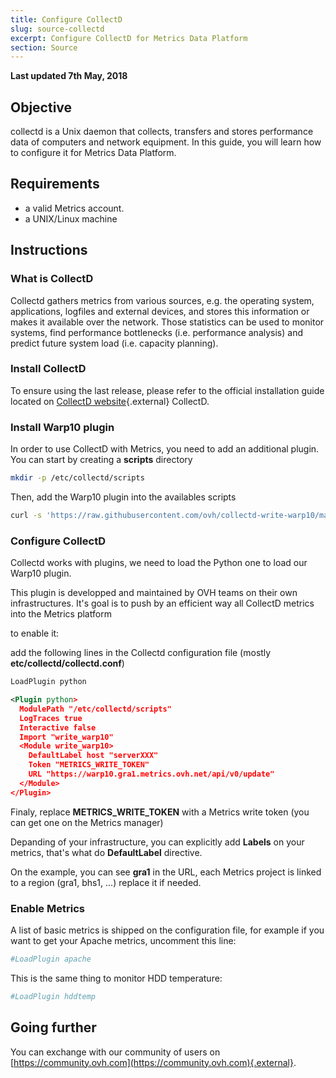 ```yaml
---
title: Configure CollectD
slug: source-collectd
excerpt: Configure CollectD for Metrics Data Platform
section: Source
---
```

**Last updated 7th May, 2018**

## Objective

collectd is a Unix daemon that collects, transfers and stores performance data of computers and network equipment. In this guide, you will learn how to configure it for Metrics Data Platform.

## Requirements

- a valid Metrics account.
- a UNIX/Linux machine

## Instructions

### What is CollectD

Collectd gathers metrics from various sources, e.g. the operating system, applications, logfiles and external devices, and stores this information or makes it available over the network.
Those statistics can be used to monitor systems, find performance bottlenecks (i.e. performance analysis) and predict future system load (i.e. capacity planning).

### Install CollectD

To ensure using the last release, please refer to the official installation guide located on [CollectD website](https://collectd.org/download.shtml){.external} CollectD.

### Install Warp10 plugin

In order to use CollectD with Metrics, you need to add an additional plugin. You can start by creating a __scripts__ directory

```sh
mkdir -p /etc/collectd/scripts
```

Then, add the Warp10 plugin into the availables scripts

```sh
curl -s 'https://raw.githubusercontent.com/ovh/collectd-write-warp10/master/write_warp10.py' > '/etc/collectd/scripts/write_warp10.py'
```

### Configure CollectD

Collectd works with plugins, we need to load the Python one to load our Warp10 plugin.

This plugin is developped and maintained by OVH teams on their own infrastructures. It's goal is to push by an efficient way all CollectD metrics into the Metrics platform

to enable it:

add the following lines in the Collectd configuration file (mostly __etc/collectd/collectd.conf__)

```xml
LoadPlugin python

<Plugin python>
  ModulePath "/etc/collectd/scripts"
  LogTraces true
  Interactive false
  Import "write_warp10"
  <Module write_warp10>
    DefaultLabel host "serverXXX"
    Token "METRICS_WRITE_TOKEN"
    URL "https://warp10.gra1.metrics.ovh.net/api/v0/update"
  </Module>
</Plugin>
```

Finaly, replace **METRICS_WRITE_TOKEN** with a Metrics write token (you can get one on the Metrics manager)

Depanding of your infrastructure, you can explicitly add **Labels** on your metrics, that's what do __DefaultLabel__ directive.

On the example, you can see **gra1** in the URL, each Metrics project is linked to a region (gra1, bhs1, ...) replace it if needed.

### Enable Metrics

A list of basic metrics is shipped on the configuration file, for example if you want to get your Apache metrics, uncomment this line:

```sh
#LoadPlugin apache
```

This is the same thing to monitor HDD temperature:

```sh
#LoadPlugin hddtemp
```

## Going further

You can exchange with our community of users on [https://community.ovh.com](https://community.ovh.com){.external}.
